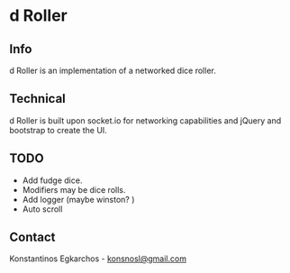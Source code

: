 # d Roller #

## Info ##
d Roller is an implementation of a networked dice roller.

## Technical ##
d Roller is built upon socket.io for networking capabilities and jQuery and bootstrap to create the UI.

## TODO ##
* Add fudge dice.
* Modifiers may be dice rolls.
* Add logger (maybe winston? )
* Auto scroll

## Contact ##
Konstantinos Egkarchos - konsnosl@gmail.com